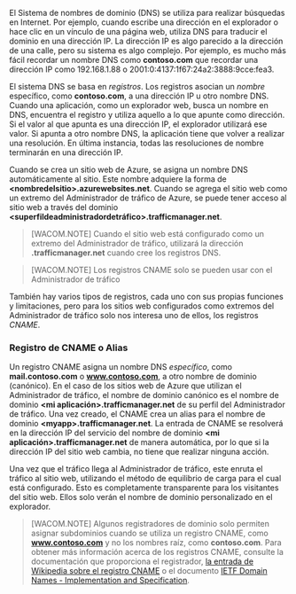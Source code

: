 El Sistema de nombres de dominio (DNS) se utiliza para realizar búsquedas en Internet. Por ejemplo, cuando escribe una dirección en el explorador o hace clic en un vínculo de una página web, utiliza DNS para traducir el dominio en una dirección IP. La dirección IP es algo parecido a la dirección de una calle, pero su sistema es algo complejo. Por ejemplo, es mucho más fácil recordar un nombre DNS como **contoso.com** que recordar una dirección IP como 192.168.1.88 o 2001:0:4137:1f67:24a2:3888:9cce:fea3.

El sistema DNS se basa en *registros*. Los registros asocian un *nombre* específico, como **contoso.com**, a una dirección IP u otro nombre DNS. Cuando una aplicación, como un explorador web, busca un nombre en DNS, encuentra el registro y utiliza aquello a lo que apunte como dirección. Si el valor al que apunta es una dirección IP, el explorador utilizará ese valor. Si apunta a otro nombre DNS, la aplicación tiene que volver a realizar una resolución. En última instancia, todas las resoluciones de nombre terminarán en una dirección IP.

Cuando se crea un sitio web de Azure, se asigna un nombre DNS automáticamente al sitio. Este nombre adquiere la forma de **\<nombredelsitio\>.azurewebsites.net**. Cuando se agrega el sitio web como un extremo del Administrador de tráfico de Azure, se puede tener acceso al sitio web a través del dominio **\<superfildeadministradordetráfico\>.trafficmanager.net**.

> [WACOM.NOTE] Cuando el sitio web está configurado como un extremo del Administrador de tráfico, utilizará la dirección **.trafficmanager.net** cuando cree los registros DNS.

> [WACOM.NOTE] Los registros CNAME solo se pueden usar con el Administrador de tráfico

También hay varios tipos de registros, cada uno con sus propias funciones y limitaciones, pero para los sitios web configurados como extremos del Administrador de tráfico solo nos interesa uno de ellos, los registros *CNAME*.

### Registro de CNAME o Alias

Un registro CNAME asigna un nombre DNS *específico*, como **mail.contoso.com** o **www.contoso.com**, a otro nombre de dominio (canónico). En el caso de los sitios web de Azure que utilizan el Administrador de tráfico, el nombre de dominio canónico es el nombre de dominio **\<mi aplicación\>.trafficmanager.net** de su perfil del Administrador de tráfico. Una vez creado, el CNAME crea un alias para el nombre de dominio **\<myapp\>.trafficmanager.net**. La entrada de CNAME se resolverá en la dirección IP del servicio del nombre de dominio **\<mi aplicación\>.trafficmanager.net** de manera automática, por lo que si la dirección IP del sitio web cambia, no tiene que realizar ninguna acción.

Una vez que el tráfico llega al Administrador de tráfico, este enruta el tráfico al sitio web, utilizando el método de equilibrio de carga para el cual está configurado. Esto es completamente transparente para los visitantes del sitio web. Ellos solo verán el nombre de dominio personalizado en el explorador.

> [WACOM.NOTE] Algunos registradores de dominio solo permiten asignar subdominios cuando se utiliza un registro CNAME, como **www.contoso.com** y no los nombres raíz, como **contoso.com**. Para obtener más información acerca de los registros CNAME, consulte la documentación que proporciona el registrador, [la entrada de Wikipedia sobre el registro CNAME][la entrada de Wikipedia sobre el registro CNAME] o el documento [IETF Domain Names - Implementation and Specification][IETF Domain Names - Implementation and Specification].

  [la entrada de Wikipedia sobre el registro CNAME]: http://en.wikipedia.org/wiki/CNAME_record
  [IETF Domain Names - Implementation and Specification]: http://tools.ietf.org/html/rfc1035
